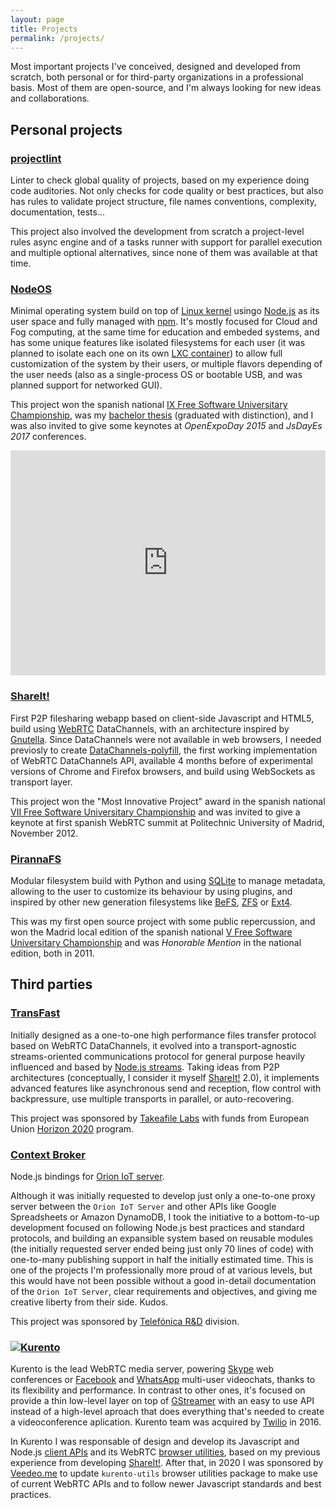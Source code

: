 ```yaml
---
layout: page
title: Projects
permalink: /projects/
---
```


Most important projects I've conceived, designed and developed from scratch,
both personal or for third-party organizations in a professional basis. Most of
them are open-source, and I'm always looking for new ideas and collaborations.

## Personal projects

### [projectlint](https://github.com/projectlint)

Linter to check global quality of projects, based on my experience doing code
auditories. Not only checks for code quality or best practices, but also has
rules to validate project structure, file names conventions, complexity,
documentation, tests...

This project also involved the development from scratch a project-level rules
async engine and of a tasks runner with support for parallel execution and
multiple optional alternatives, since none of them was available at that time.

### [NodeOS](https://node-os.com/)

Minimal operating system build on top of [Linux kernel](https://www.kernel.org/)
usingo [Node.js](https://nodejs.org/) as its user space and fully managed with
[npm](https://www.npmjs.com/). It's mostly focused for Cloud and Fog computing,
at the same time for education and embeded systems, and has some unique
features like isolated filesystems for each user (it was planned to isolate each
one on its own [LXC container](https://linuxcontainers.org/)) to allow full
customization of the system by their users, or multiple flavors depending of the
user needs (also as a single-process OS or bootable USB, and was planned support
for networked GUI).

This project won the spanish national
[IX Free Software Universitary Championship](http://concursosoftwarelibre.us.es/1415/node/34.html),
was my [bachelor thesis](https://github.com/piranna/pfc) (graduated with
distinction), and I was also invited to give some keynotes at
*OpenExpoDay 2015* and *JsDayEs 2017* conferences.

<iframe title="vimeo-player" src="https://player.vimeo.com/video/220960658" width="100%" height="360" frameborder="0" allowfullscreen></iframe>

### [ShareIt!](https://github.com/ShareIt-project)

First P2P filesharing webapp based on client-side Javascript and HTML5, build
using [WebRTC](https://webrtc.org/) DataChannels, with an architecture inspired
by [Gnutella](https://www.gnu.org/philosophy/gnutella.html). Since DataChannels
were not available in web browsers, I needed previosly to create
[DataChannels-polyfill](http://github.com/ShareIt-project/DataChannel-polyfill),
the first working implementation of WebRTC DataChannels API, available 4 months
before of experimental versions of Chrome and Firefox browsers, and build using
WebSockets as transport layer.

This project won the "Most Innovative Project" award in the spanish national
[VII Free Software Universitary Championship](http://www.concursosoftwarelibre.org/1213/premiados-vii-cusl.html)
and was invited to give a keynote at first spanish WebRTC summit at Politechnic
University of Madrid, November 2012.

### [PirannaFS](https://github.com/piranna/PirannaFS)

Modular filesystem build with Python and using [SQLite](https://www.sqlite.org)
to manage metadata, allowing to the user to customize its behaviour by using
plugins, and inspired by other new generation filesystems like
[BeFS](https://en.wikipedia.org/wiki/Be_File_System),
[ZFS](https://en.wikipedia.org/wiki/OpenZFS) or
[Ext4](https://en.wikipedia.org/wiki/Ext4).

This was my first open source project with some public repercussion, and won the
Madrid local edition of the spanish national
[V Free Software Universitary Championship](http://www.concursosoftwarelibre.org)
and was *Honorable Mention* in the national edition, both in 2011.

## Third parties

### [TransFast](https://github.com/Takeafile)

Initially designed as a one-to-one high performance files transfer protocol
based on WebRTC DataChannels, it evolved into a transport-agnostic
streams-oriented communications protocol for general purpose heavily influenced
and based by [Node.js streams](https://nodejs.org/api/stream.html). Taking
ideas from P2P architectures (conceptually, I consider it myself
[ShareIt!](#ShareIt!) 2.0), it implements advanced features like asynchronous
send and reception, flow control with backpressure, use multiple transports in
parallel, or auto-recovering.

This project was sponsored by [Takeafile Labs](https://takeafile.com) with funds
from European Union [Horizon 2020](https://ec.europa.eu/programmes/horizon2020)
program.

### [Context Broker](https://github.com/ContextBroker)

Node.js bindings for [Orion IoT server](https://fiware-orion.readthedocs.io/).

Although it was initially requested to develop just only a one-to-one proxy
server between the `Orion IoT Server` and other APIs like Google Spreadsheets or
Amazon DynamoDB, I took the initiative to a bottom-to-up development focused on
following Node.js best practices and standard protocols, and building an
expansible system based on reusable modules (the initially requested server
ended being just only 70 lines of code) with one-to-many publishing support in
half the initially estimated time. This is one of the projects I'm
professionally more proud of at various levels, but this would have not been
possible without a good in-detail documentation of the `Orion IoT Server`, clear
requirements and objectives, and giving me creative liberty from their side.
Kudos.

This project was sponsored by [Telefónica R&D](http://www.tid.es/) division.

### [![Kurento](https://www.kurento.org/sites/default/files/kurento.png "Kurento")](https://www.kurento.org/)

Kurento is the lead WebRTC media server, powering [Skype](https://www.skype.com)
web conferences or [Facebook](https://www.facebook.com/) and
[WhatsApp](https://www.whatsapp.com/) multi-user videochats, thanks to its
flexibility and performance. In contrast to other ones, it's focused on provide
a thin low-level layer on top of [GStreamer](https://gstreamer.freedesktop.org/)
with an easy to use API instead of a high-level aproach that does everything
that's needed to create a videoconference aplication. Kurento team was acquired
by [Twilio](https://www.twilio.com/) in 2016.

In Kurento I was responsable of design and develop its Javascript and Node.js
[client APIs](https://github.com/Kurento/kurento-client-js) and its WebRTC
[browser utilities](https://github.com/Kurento/kurento-utils), based on my
previous experience from developing [ShareIt!](#shareit). After that, in 2020 I
was sponsored by [Veedeo.me](https://veedeo.me) to update `kurento-utils`
browser utilities package to make use of current WebRTC APIs and to follow newer
Javascript standards and best practices.
